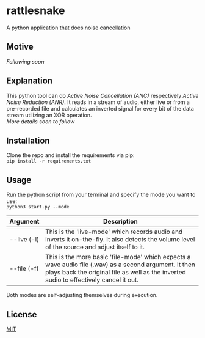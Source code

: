 # rattlesnake
A python application that does noise cancellation


## Motive
*Following soon*


## Explanation
This python tool can do *Active Noise Cancellation (ANC)* respectively *Active Noise Reduction (ANR)*.
It reads in a stream of audio, either live or from a pre-recorded file and calculates an inverted signal for every bit
of the data stream utilizing an XOR operation.    
*More details soon to follow*


## Installation
Clone the repo and install the requirements via pip:    
`pip install -r requirements.txt`


## Usage
Run the python script from your terminal and specify the mode you want to use:    
`python3 start.py --mode`

Argument     | Description
--------     | -----------
--live (-l)  | This is the 'live-mode' which records audio and inverts it on-the-fly. It also detects the volume level of the source and adjust itself to it.
--file (-f)  | This is the more basic 'file-mode' which expects a wave audio file (.wav) as a second argument. It then plays back the original file as well as the inverted audio to effectively cancel it out.

Both modes are self-adjusting themselves during execution.


## License
[MIT](LICENSE)
